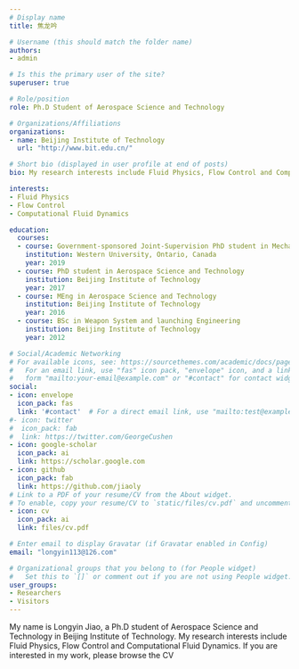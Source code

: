 ```yaml
---
# Display name
title: 焦龙吟

# Username (this should match the folder name)
authors:
- admin

# Is this the primary user of the site?
superuser: true

# Role/position
role: Ph.D Student of Aerospace Science and Technology

# Organizations/Affiliations
organizations:
- name: Beijing Institute of Technology
  url: "http://www.bit.edu.cn/"

# Short bio (displayed in user profile at end of posts)
bio: My research interests include Fluid Physics, Flow Control and Computational Fluid Dynamics.

interests:
- Fluid Physics 
- Flow Control
- Computational Fluid Dynamics

education:
  courses:
  - course: Government-sponsored Joint-Supervision PhD student in Mechanical and Materials Engineering
    institution: Western University, Ontario, Canada
    year: 2019
  - course: PhD student in Aerospace Science and Technology
    institution: Beijing Institute of Technology
    year: 2017
  - course: MEng in Aerospace Science and Technology
    institution: Beijing Institute of Technology
    year: 2016
  - course: BSc in Weapon System and launching Engineering
    institution: Beijing Institute of Technology
    year: 2012

# Social/Academic Networking
# For available icons, see: https://sourcethemes.com/academic/docs/page-builder/#icons
#   For an email link, use "fas" icon pack, "envelope" icon, and a link in the
#   form "mailto:your-email@example.com" or "#contact" for contact widget.
social:
- icon: envelope
  icon_pack: fas
  link: '#contact'  # For a direct email link, use "mailto:test@example.org".
#- icon: twitter
#  icon_pack: fab
#  link: https://twitter.com/GeorgeCushen
- icon: google-scholar
  icon_pack: ai
  link: https://scholar.google.com
- icon: github
  icon_pack: fab
  link: https://github.com/jiaoly
# Link to a PDF of your resume/CV from the About widget.
# To enable, copy your resume/CV to `static/files/cv.pdf` and uncomment the lines below.
- icon: cv
  icon_pack: ai
  link: files/cv.pdf

# Enter email to display Gravatar (if Gravatar enabled in Config)
email: "longyin113@126.com"

# Organizational groups that you belong to (for People widget)
#   Set this to `[]` or comment out if you are not using People widget.
user_groups:
- Researchers
- Visitors
---
```


My name is Longyin Jiao, a Ph.D student of Aerospace Science and Technology in Beijing Institute of Technology. My research interests include Fluid Physics, Flow Control and Computational Fluid Dynamics. If you are interested in my work, please browse the CV

